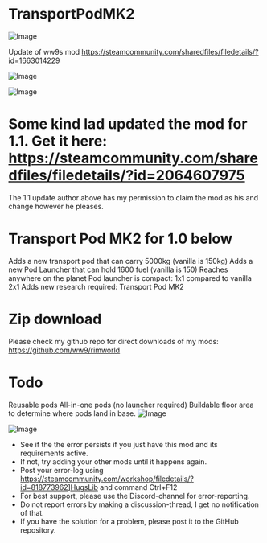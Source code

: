 # TransportPodMK2

![Image](https://i.imgur.com/buuPQel.png)

Update of ww9s mod
https://steamcommunity.com/sharedfiles/filedetails/?id=1663014229

![Image](https://i.imgur.com/pufA0kM.png)

	
![Image](https://i.imgur.com/Z4GOv8H.png)


# Some kind lad updated the mod for 1.1. Get it here: https://steamcommunity.com/sharedfiles/filedetails/?id=2064607975


The 1.1 update author above has my permission to claim the mod as his and change however he pleases.

# Transport Pod MK2 for 1.0 below

Adds a new transport pod that can carry 5000kg (vanilla is 150kg)
Adds a new Pod Launcher that can hold 1600 fuel (vanilla is 150)
Reaches anywhere on the planet
Pod launcher is compact: 1x1 compared to vanilla 2x1
Adds new research required: Transport Pod MK2

# Zip download

Please check my github repo for direct downloads of my mods: https://github.com/ww9/rimworld

# Todo

Reusable pods
All-in-one pods (no launcher required)
Buildable floor area to determine where pods land in base. 
![Image](https://i.imgur.com/dVWtaf6.jpg)



![Image](https://i.imgur.com/PwoNOj4.png)



-  See if the the error persists if you just have this mod and its requirements active.
-  If not, try adding your other mods until it happens again.
-  Post your error-log using https://steamcommunity.com/workshop/filedetails/?id=818773962]HugsLib and command Ctrl+F12
-  For best support, please use the Discord-channel for error-reporting.
-  Do not report errors by making a discussion-thread, I get no notification of that.
-  If you have the solution for a problem, please post it to the GitHub repository.




